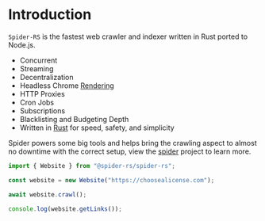 # Introduction

`Spider-RS` is the fastest web crawler and indexer written in Rust ported to Node.js.

- Concurrent
- Streaming
- Decentralization
- Headless Chrome [Rendering](https://github.com/mattsse/chromiumoxide)
- HTTP Proxies
- Cron Jobs
- Subscriptions
- Blacklisting and Budgeting Depth
- Written in [Rust](https://www.rust-lang.org/) for speed, safety, and simplicity

Spider powers some big tools and helps bring the crawling aspect to almost no downtime with the correct setup, view the [spider](https://github.com/spider-rs/spider) project to learn more.

```ts
import { Website } from "@spider-rs/spider-rs";

const website = new Website("https://choosealicense.com");

await website.crawl();

console.log(website.getLinks());
```
